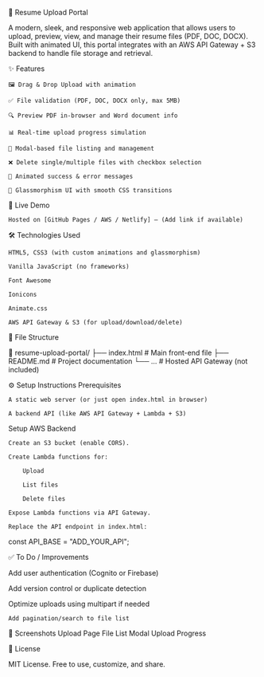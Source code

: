 📄 Resume Upload Portal

A modern, sleek, and responsive web application that allows users to upload, preview, view, and manage their resume files (PDF, DOC, DOCX). Built with animated UI, this portal integrates with an AWS API Gateway + S3 backend to handle file storage and retrieval.

✨ Features

    🖼 Drag & Drop Upload with animation

    ✅ File validation (PDF, DOC, DOCX only, max 5MB)

    🔍 Preview PDF in-browser and Word document info

    📊 Real-time upload progress simulation

    📁 Modal-based file listing and management

    ❌ Delete single/multiple files with checkbox selection

    🎉 Animated success & error messages

    🎨 Glassmorphism UI with smooth CSS transitions

🚀 Live Demo

    Hosted on [GitHub Pages / AWS / Netlify] – (Add link if available)

🛠️ Technologies Used

    HTML5, CSS3 (with custom animations and glassmorphism)

    Vanilla JavaScript (no frameworks)

    Font Awesome

    Ionicons

    Animate.css

    AWS API Gateway & S3 (for upload/download/delete)

📂 File Structure

📁 resume-upload-portal/
├── index.html        # Main front-end file
├── README.md         # Project documentation
└── ...               # Hosted API Gateway (not included)

⚙️ Setup Instructions
Prerequisites

    A static web server (or just open index.html in browser)

    A backend API (like AWS API Gateway + Lambda + S3)

Setup AWS Backend

    Create an S3 bucket (enable CORS).

    Create Lambda functions for:

        Upload

        List files

        Delete files

    Expose Lambda functions via API Gateway.

    Replace the API endpoint in index.html:

const API_BASE = "ADD_YOUR_API";

✅ To Do / Improvements

Add user authentication (Cognito or Firebase)

Add version control or duplicate detection

Optimize uploads using multipart if needed

    Add pagination/search to file list

📸 Screenshots
Upload Page	File List Modal	Upload Progress
	
📄 License

MIT License. Free to use, customize, and share.
